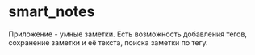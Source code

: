 # smart_notes

Приложение - умные заметки.
Есть возможность добавления тегов, сохранение заметки и её текста, поиска заметки по тегу.
